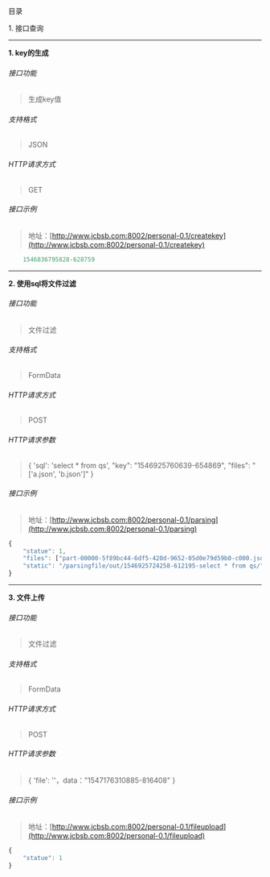 目录

1\. 接口查询

---

**1\. key的生成**
###### 接口功能
> 生成key值

###### 支持格式
> JSON

###### HTTP请求方式
> GET

###### 接口示例
> 地址：[http://www.jcbsb.com:8002/personal-0.1/createkey](http://www.jcbsb.com:8002/personal-0.1/createkey)
``` javascript
    1546836795828-628759
```
---

**2\. 使用sql将文件过滤**
###### 接口功能
> 文件过滤

###### 支持格式
> FormData

###### HTTP请求方式
> POST

###### HTTP请求参数
> { 'sql': 'select * from qs', "key": "1546925760639-654869", "files": "['a.json', 'b.json']" }

###### 接口示例
> 地址：[http://www.jcbsb.com:8002/personal-0.1/parsing](http://www.jcbsb.com:8002/personal-0.1/parsing)
``` javascript
{
    "statue": 1,
    "files": ["part-00000-5f89bc44-6df5-420d-9652-05d0e79d59b0-c000.json"],
    "static": "/parsingfile/out/1546925724258-612195-select * from qs/"
}
```

---

**3\. 文件上传**
###### 接口功能
> 文件过滤

###### 支持格式
> FormData

###### HTTP请求方式
> POST

###### HTTP请求参数
> { 'file': ''，data："1547176310885-816408" }

###### 接口示例
> 地址：[http://www.jcbsb.com:8002/personal-0.1/fileupload](http://www.jcbsb.com:8002/personal-0.1/fileupload)
``` javascript
{
    "statue": 1
}
```
